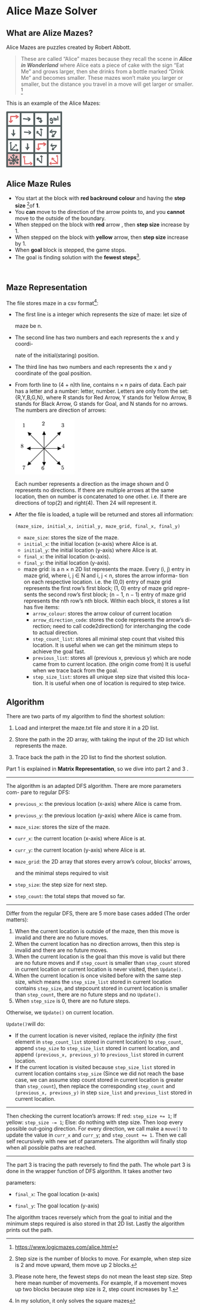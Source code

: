 # Alice Maze Solver

## What are Alize Mazes?

Alice Mazes are puzzles created by Robert Abbott. 

> These are called “Alice” mazes because they recall the scene in ***Alice in Wonderland*** where Alice eats a piece of cake with the sign “Eat Me” and grows larger, then she drinks from a bottle marked “Drink Me” and becomes smaller. These mazes won’t make you larger or smaller, but the distance you travel in a move will get larger or smaller. [^1]

This is an example of the Alice Mazes:

<img src="Examples/example_maze.png" alt="Alice Maze Example" width="150" height="150">

[^1]: https://www.logicmazes.com/alice.html

## Alice Maze Rules

- You start at the block with **red backround colour** and having the **step size** [^2]of **1**.
- You **can** move to the direction of the arrow points to, and you **cannot** move to the outside of the boundary.
- When stepped on the block with **red** arrow , then **step size** increase by 1.
- When stepped on the block with **yellow** arrow, then **step size** increase by 1.
- When **goal** block is stepped, the game stops.
- The goal is finding solution with the **fewest steps**[^3].

​	

[^2]: Step size is the number of blocks to move. For example, when step size is 2 and move upward, them move up 2 blocks. 
[^3]: Please note here, the fewest steps do not mean the least step size. Step here mean number of movements. For example, if a movement moves up two blocks because step size is 2, step count increases by 1. 



## Maze Representation

The file stores maze in a csv format[^4]:

- The first line is a integer which represents the size of maze: let size of

  maze be n.

- The second line has two numbers and each represents the x and y coordi-

  nate of the initial(staring) position.

- The third line has two numbers and each represents the x and y coordinate of the goal position.

- From forth line to (4 + n)th line, contains n × n pairs of data. Each pair has a letter and a number: letter, number. Letters are only from the set: {R,Y,B,G,N}, where R stands for Red Arrow, Y stands for Yellow Arrow, B stands for Black Arrow, G stands for Goal, and N stands for no arrows. The numbers are direction of arrows: 

  <img src="Figures/direction.png" alt="Alice Maze Example" width="160" height="150">

  Each number represents a direction as the image shown and 0 represents no directions. If there are multiple arrows at the same location, then on number is concatenated to one other. i.e. If there are directions of top(2) and right(4). Then 24 will represent it.

- After the file is loaded, a tuple will be returned and stores all information: 

  `(maze_size, initial_x, initial_y, maze_grid, final_x, final_y)`

  - `maze_size`: stores the size of the maze.
  - `initial_x`: the initial location (x-axis) where Alice is at.
  - `initial_y`: the initial location (y-axis) where Alice is at.
  - `final_x`: the initial location (x-axis).
  - `final_y`: the initial location (y-axis).
  - maze grid: is a n × n 2D list represents the maze. Every (i, j) entry in maze grid, where i, j ∈ N and i, j < n, stores the arrow informa- tion on each respective location. i.e. the (0,0) entry of maze grid represents the first row’s first block; (1, 0) entry of maze grid repre- sents the second row’s first block; (n − 1, n − 1) entry of maze grid represents the nth row’s nth block. Within each block, it stores a list has five items:
    - `arrow_colour`: stores the arrow colour of current location
    - `arrow_direction_code`: stores the code represents the arrow’s di- rection; need to call code2direction() for interchanging the code to actual direction.
    - `step_count_list`: stores all minimal step count that visited this location. It is useful when we can get the minimum steps to achieve the goal fast.
    - `previous_list`: stores all (previous x, previous y) which are node came from to current location. (the origin come from) It is useful when we trace back from the goal.
    - `step_size_list`: stores all unique step size that visited this loca- tion. It is useful when one of location is required to step twice.

[^4]: In my solution, it only solves the square mazes

## Algorithm

There are two parts of my algorithm to find the shortest solution:

1. Load and interpret the maze.txt file and store it in a 2D list.

2. Store the path in the 2D array, with taking the input of the 2D list which represents the maze.

3. Trace back the path in the 2D list to find the shortest solution.

Part 1 is explained in **Matrix Representation**, so we dive into part 2 and 3 .

***

The algorithm is an adapted DFS algorithm. There are more parameters com- pare to regular DFS:

- `previous_x`: the previous location (x-axis) where Alice is came from.

- `previous_y`: the previous location (y-axis) where Alice is came from.

- `maze_size`: stores the size of the maze.

- `curr_x`: the current location (x-axis) where Alice is at.

- `curr_y`: the current location (y-axis) where Alice is at.

- `maze_grid`: the 2D array that stores every arrow’s colour, blocks’ arrows,

  and the minimal steps required to visit

- `step_size`: the step size for next step.

- `step_count`: the total steps that moved so far.

***

Differ from the regular DFS, there are 5 more base cases added (The order matters):

1. When the current location is outside of the maze, then this move is invalid and there are no future moves.
2. When the current location has no direction arrows, then this step is invalid and there are no future moves.
3. When the current location is the goal than this move is valid but there are no future moves and if `step_count` is smaller than `step_count` stored in current location or current location is never visited, then `Update()`.
4. When the current location is once visited before with the same step size, which means the `step_size_list` stored in current location contains `step_size`, and stepcount stored in current location is smaller than `step_count`, there are no future steps and no `Update()`.
5. When `step_size` is 0, there are no future steps.

Otherwise, we `Update()` on current location.

`Update()`will do:

- If the current location is never visited, replace the *infinity* (the first element in `step_count_list` stored in current location) to `step_count`, append `step_size` to `step_size_list` stored in current location, and append `(previous_x, previous_y)` to `previous_list` stored in current location.
- If the current location is visited because `step_size_list` stored in current location contains `step_size` (Since we did not reach the base case, we can assume step count stored in current location is greater than `step_count`), then replace the corresponding `step_count` and `(previous_x, previous_y)` in step `size_list` and `previous_list` stored in current location.

***

Then checking the current location’s arrows: If red: `step_size += 1`; If yellow: `step_size -= 1`; Else: do nothing with step size. Then loop every possible out-going direction. For every direction, we call make a `move()` to update the value in `curr_x` and `curr_y`; and `step_count += 1`. Then we call self recursively with new set of parameters. The algorithm will finally stop when all possible paths are reached.

---

The part 3 is tracing the path reversely to find the path. The whole part 3 is done in the wrapper function of DFS algorithm. It takes another two

parameters:

- `final_x`: The goal location (x-axis) 

- `final_y`: The goal location (y-axis)

The algorithm traces reversely which from the goal to initial and the minimum steps required is also stored in that 2D list. Lastly the algorithm prints out the path.
